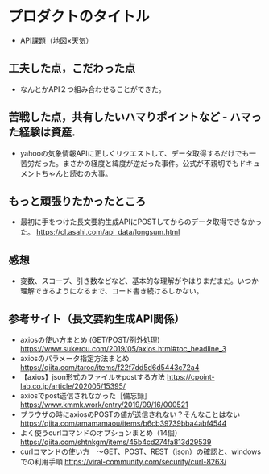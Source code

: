 # プロダクトのタイトル

- API課題（地図×天気）

## 工夫した点，こだわった点

- なんとかAPI２つ組み合わせることができた。

## 苦戦した点，共有したいハマりポイントなど - ハマった経験は資産.

- yahooの気象情報APIに正しくリクエストして、データ取得するだけでも一苦労だった。まさかの経度と緯度が逆だった事件。公式が不親切でもドキュメントちゃんと読むの大事。

## もっと頑張りたかったところ

- 最初に手をつけた長文要約生成APIにPOSTしてからのデータ取得できなかった。 https://cl.asahi.com/api_data/longsum.html

## 感想
- 変数、スコープ、引き数などなど、基本的な理解がやはりまだまだ。いつか理解できるようになるまで、コード書き続けるしかない。

## 参考サイト（長文要約生成API関係）

- axiosの使い方まとめ (GET/POST/例外処理) https://www.sukerou.com/2019/05/axios.html#toc_headline_3
- axiosのパラメータ指定方法まとめ https://qiita.com/taroc/items/f22f7dd5d6d5443c72a4
- 【axios】json形式のファイルをpostする方法 https://cpoint-lab.co.jp/article/202005/15395/
- axiosでpost送信されなかった［備忘録］ https://www.kmmk.work/entry/2019/09/16/000521
- ブラウザの時にaxiosのPOSTの値が送信されない？そんなことはない https://qiita.com/amamamaou/items/b6cb39739bba4abf4544
- よく使うcurlコマンドのオプションまとめ（14個） https://qiita.com/shtnkgm/items/45b4cd274fa813d29539
- curlコマンドの使い方　～GET、POST、REST（json）の確認と、windowsでの利用手順 https://viral-community.com/security/curl-8263/
